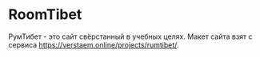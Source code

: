 # RoomTibet
РумТибет - это сайт свёрстанный в учебных целях. Макет сайта взят с сервиса https://verstaem.online/projects/rumtibet/.
